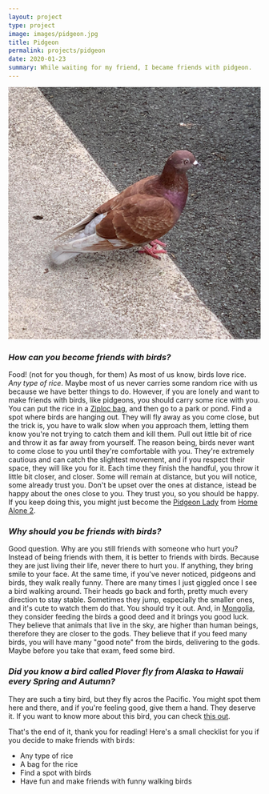 ```yaml
---
layout: project
type: project
image: images/pidgeon.jpg
title: Pidgeon
permalink: projects/pidgeon
date: 2020-01-23
summary: While waiting for my friend, I became friends with pidgeon.
---
```


<img class="ui small right floated rounded image" src="/images/pidgeon.jpg">

### *How can you become friends with birds?*
Food! (not for you though, for them) As most of us know, birds love rice. *Any type of rice*. Maybe most of us never carries some random rice with us because we have better things to do. However, if you are lonely and want to make friends with birds, like pidgeons, you should carry some rice with you. You can put the rice in a [Ziploc bag](https://en.wikipedia.org/wiki/Ziploc), and then go to a park or pond. Find a spot where birds are hanging out. They will fly away as you come close, but the trick is, you have to walk slow when you approach them, letting them know you're not trying to catch them and kill them. Pull out little bit of rice and throw it as far away from yourself. The reason being, birds never want to come close to you until they're comfortable with you. They're extremely cautious and can catch the slightest movement, and if you respect their space, they will like you for it. Each time they finish the handful, you throw it little bit closer, and closer. Some will remain at distance, but you will notice, some already trust you. Don't be upset over the ones at distance, istead be happy about the ones close to you. They trust you, so you should be happy. If you keep doing this, you might just become the [Pidgeon Lady](https://keyassets-p2.timeincuk.net/wp/prod/wp-content/uploads/sites/30/2017/12/Bird-Lady-Home-Alone-630x473.jpg) from [Home Alone 2](https://en.wikipedia.org/wiki/Home_Alone_2:_Lost_in_New_York).

### *Why should you be friends with birds?*
Good question. Why are you still friends with someone who hurt you? Instead of being friends with them, it is better to friends with birds. Because they are just living their life, never there to hurt you. If anything, they bring smile to your face. At the same time, if you've never noticed, pidgeons and birds, they walk really funny. There are many times I just giggled once I see a bird walking around. Their heads go back and forth, pretty much every direction to stay stable. Sometimes they jump, especially the smaller ones, and it's cute to watch them do that. You should try it out. And, in [Mongolia](https://en.wikipedia.org/wiki/Mongolia), they consider feeding the birds a good deed and it brings you good luck. They believe that animals that live in the sky, are higher than human beings, therefore they are closer to the gods. They believe that if you feed many birds, you will have many "good note" from the birds, delivering to the gods. Maybe before you take that exam, feed some bird. 

### *Did you know a bird called Plover fly from Alaska to Hawaii every Spring and Autumn?*
They are such a tiny bird, but they fly acros the Pacific. You might spot them here and there, and if you're feeling good, give them a hand. They deserve it. If you want to know more about this bird, you can check [this out](https://phys.org/news/2011-06-plovers-tracked-pacific.html).

That's the end of it, thank you for reading! Here's a small checklist for you if you decide to make friends with birds:
* Any type of rice 
* A bag for the rice
* Find a spot with birds
* Have fun and make friends with funny walking birds
